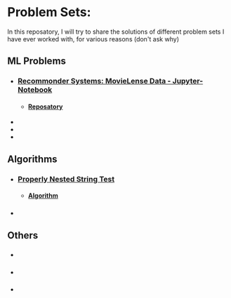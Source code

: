 # Problem Sets:
In this reposatory, I will try to share the solutions of different problem sets I have ever worked with, for various reasons (don't ask why)

## ML Problems
* ### [Recommonder Systems: MovieLense Data - Jupyter-Notebook](https://nbviewer.jupyter.org/github/nikeshbajaj/ProblemSets/blob/master/MovieLense/MovieLense-LatestSmallData.ipynb)
  * #### [Reposatory](https://github.com/Nikeshbajaj/ProblemSets/tree/master/MovieLense)
* 
*
*


## Algorithms
* ### [Properly Nested String Test](https://nbviewer.jupyter.org/github/nikeshbajaj/ProblemSets/blob/master/PNST-Algorithm/Solution_to_PNS.ipynb)
  * #### [Algorithm](https://github.com/Nikeshbajaj/ProblemSets/blob/master/PNST-Algorithm/PNST_Algorithm.py)
 
* ### 

## Others
* ### 
* ### 
* ### 
